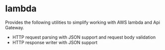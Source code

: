 # lambda

Provides the following utilities to simplify working with AWS lambda and Api Gateway.

* HTTP request parsing with JSON support and request body validation
* HTTP response writer with JSON support
